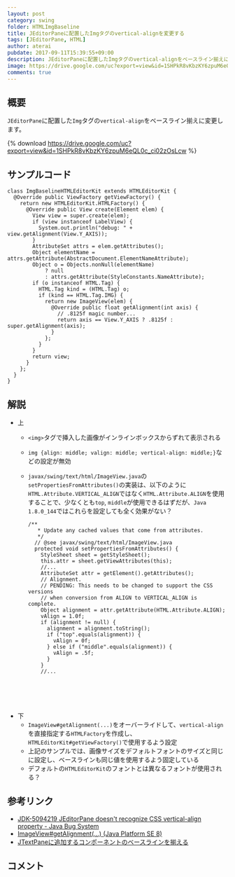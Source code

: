 ```yaml
---
layout: post
category: swing
folder: HTMLImgBaseline
title: JEditorPaneに配置したImgタグのvertical-alignを変更する
tags: [JEditorPane, HTML]
author: aterai
pubdate: 2017-09-11T15:39:55+09:00
description: JEditorPaneに配置したImgタグのvertical-alignをベースライン揃えに変更します。
image: https://drive.google.com/uc?export=view&id=1SHPkR8vKbzKY6zpuM6eQL0c_ci02zOsLcw
comments: true
---
```

## 概要
`JEditorPane`に配置した`Img`タグの`vertical-align`をベースライン揃えに変更します。

{% download https://drive.google.com/uc?export=view&id=1SHPkR8vKbzKY6zpuM6eQL0c_ci02zOsLcw %}

## サンプルコード
<pre class="prettyprint"><code>class ImgBaselineHTMLEditorKit extends HTMLEditorKit {
  @Override public ViewFactory getViewFactory() {
    return new HTMLEditorKit.HTMLFactory() {
      @Override public View create(Element elem) {
        View view = super.create(elem);
        if (view instanceof LabelView) {
          System.out.println("debug: " + view.getAlignment(View.Y_AXIS));
        }
        AttributeSet attrs = elem.getAttributes();
        Object elementName = attrs.getAttribute(AbstractDocument.ElementNameAttribute);
        Object o = Objects.nonNull(elementName)
            ? null
            : attrs.getAttribute(StyleConstants.NameAttribute);
        if (o instanceof HTML.Tag) {
          HTML.Tag kind = (HTML.Tag) o;
          if (kind == HTML.Tag.IMG) {
            return new ImageView(elem) {
              @Override public float getAlignment(int axis) {
                // .8125f magic number...
                return axis == View.Y_AXIS ? .8125f : super.getAlignment(axis);
              }
            };
          }
        }
        return view;
      }
    };
  }
}
</code></pre>

## 解説
- 上
    - `<img>`タグで挿入した画像がインラインボックスからずれて表示される
    - `img {align: middle; valign: middle; vertical-align: middle;}`などの設定が無効
    - `javax/swing/text/html/ImageView.java`の`setPropertiesFromAttributes()`の実装は、以下のように`HTML.Attribute.VERTICAL_ALIGN`ではなく`HTML.Attribute.ALIGN`を使用することで、少なくとも`top`, `middle`が使用できるはずだが、`Java 1.8.0_144`ではこれらを設定しても全く効果がない？
        
        <pre class="prettyprint"><code>/**
         * Update any cached values that come from attributes.
         */
        // @see javax/swing/text/html/ImageView.java
        protected void setPropertiesFromAttributes() {
          StyleSheet sheet = getStyleSheet();
          this.attr = sheet.getViewAttributes(this);
          //...
          AttributeSet attr = getElement().getAttributes();
          // Alignment.
          // PENDING: This needs to be changed to support the CSS versions
          // when conversion from ALIGN to VERTICAL_ALIGN is complete.
          Object alignment = attr.getAttribute(HTML.Attribute.ALIGN);
          vAlign = 1.0f;
          if (alignment != null) {
            alignment = alignment.toString();
            if ("top".equals(alignment)) {
              vAlign = 0f;
            } else if ("middle".equals(alignment)) {
              vAlign = .5f;
            }
          }
          //...
</code></pre>
- 下
    - `ImageView#getAlignment(...)`をオーバーライドして、`vertical-align`を直接指定する`HTMLFactory`を作成し、`HTMLEditorKit#getViewFactory()`で使用するよう設定
    - 上記のサンプルでは、画像サイズをデフォルトフォントのサイズと同じに設定し、ベースラインも同じ値を使用するよう固定している
    - デフォルトの`HTMLEditorKit`のフォントとは異なるフォントが使用される？

<!-- dummy comment line for breaking list -->

## 参考リンク
- [JDK-5094219 JEditorPane doesn't recognize CSS vertical-align property - Java Bug System](https://bugs.openjdk.java.net/browse/JDK-5094219)
- [ImageView#getAlignment(...) (Java Platform SE 8)](https://docs.oracle.com/javase/jp/8/docs/api/javax/swing/text/html/ImageView.html#getAlignment-int-)
- [JTextPaneに追加するコンポーネントのベースラインを揃える](https://ateraimemo.com/Swing/InsertComponentBaseline.html)

<!-- dummy comment line for breaking list -->

## コメント

